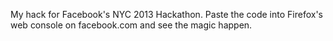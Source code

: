 My hack for Facebook's NYC 2013 Hackathon. Paste the code into Firefox's web console on facebook.com and see the magic happen.
